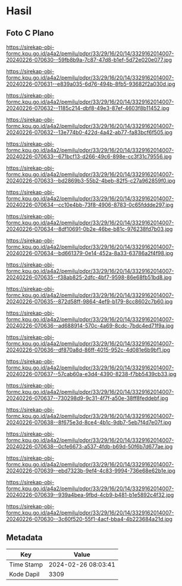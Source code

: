 # Hasil

## Foto C Plano

https://sirekap-obj-formc.kpu.go.id/a4a2/pemilu/pdpr/33/29/16/20/14/3329162014007-20240226-070630--59fb8b9a-7c87-47d8-b1ef-5d72e020e077.jpg

https://sirekap-obj-formc.kpu.go.id/a4a2/pemilu/pdpr/33/29/16/20/14/3329162014007-20240226-070631--e839a035-6d76-494b-8fb5-93682f2a030d.jpg

https://sirekap-obj-formc.kpu.go.id/a4a2/pemilu/pdpr/33/29/16/20/14/3329162014007-20240226-070632--1185c214-dbf8-49e3-87ef-4603f8b11452.jpg

https://sirekap-obj-formc.kpu.go.id/a4a2/pemilu/pdpr/33/29/16/20/14/3329162014007-20240226-070632--13e774b0-422d-4a42-ab77-fa83bcf6f505.jpg

https://sirekap-obj-formc.kpu.go.id/a4a2/pemilu/pdpr/33/29/16/20/14/3329162014007-20240226-070633--671bcf13-d266-49c6-898e-cc3f31c79556.jpg

https://sirekap-obj-formc.kpu.go.id/a4a2/pemilu/pdpr/33/29/16/20/14/3329162014007-20240226-070633--bd2869b3-55b2-4beb-82f5-c27a962859f0.jpg

https://sirekap-obj-formc.kpu.go.id/a4a2/pemilu/pdpr/33/29/16/20/14/3329162014007-20240226-070634--cc10e4bb-73f8-4906-8783-0c65fddde297.jpg

https://sirekap-obj-formc.kpu.go.id/a4a2/pemilu/pdpr/33/29/16/20/14/3329162014007-20240226-070634--8df10691-0b2e-46be-b81c-976238fd7b03.jpg

https://sirekap-obj-formc.kpu.go.id/a4a2/pemilu/pdpr/33/29/16/20/14/3329162014007-20240226-070634--bd661379-0e14-452a-8a33-63786a2f4f98.jpg

https://sirekap-obj-formc.kpu.go.id/a4a2/pemilu/pdpr/33/29/16/20/14/3329162014007-20240226-070635--f38ab825-2dfc-4bf7-9598-86e68fb51bd8.jpg

https://sirekap-obj-formc.kpu.go.id/a4a2/pemilu/pdpr/33/29/16/20/14/3329162014007-20240226-070635--872d58ff-9864-4ef9-b179-8cc8602c7b60.jpg

https://sirekap-obj-formc.kpu.go.id/a4a2/pemilu/pdpr/33/29/16/20/14/3329162014007-20240226-070636--ad688914-570c-4a69-8cdc-7bdc4ed71f9a.jpg

https://sirekap-obj-formc.kpu.go.id/a4a2/pemilu/pdpr/33/29/16/20/14/3329162014007-20240226-070636--df870a8d-86ff-4015-952c-4d081e6b9bf1.jpg

https://sirekap-obj-formc.kpu.go.id/a4a2/pemilu/pdpr/33/29/16/20/14/3329162014007-20240226-070637--57cab60a-e3d4-4390-8238-f7bb5439cb33.jpg

https://sirekap-obj-formc.kpu.go.id/a4a2/pemilu/pdpr/33/29/16/20/14/3329162014007-20240226-070637--730298d9-9c31-4f7f-a50e-38ff8feddebf.jpg

https://sirekap-obj-formc.kpu.go.id/a4a2/pemilu/pdpr/33/29/16/20/14/3329162014007-20240226-070638--8f675e3d-8ce4-4b1c-9db7-5eb7f4d7e07f.jpg

https://sirekap-obj-formc.kpu.go.id/a4a2/pemilu/pdpr/33/29/16/20/14/3329162014007-20240226-070638--0cfe6673-a537-4fdb-b69d-50f6b7d677ae.jpg

https://sirekap-obj-formc.kpu.go.id/a4a2/pemilu/pdpr/33/29/16/20/14/3329162014007-20240226-070639--ebd7323b-9ef4-4c83-9994-736e68e62b1e.jpg

https://sirekap-obj-formc.kpu.go.id/a4a2/pemilu/pdpr/33/29/16/20/14/3329162014007-20240226-070639--939a4bea-9fbd-4cb9-b481-b1e5892c4f32.jpg

https://sirekap-obj-formc.kpu.go.id/a4a2/pemilu/pdpr/33/29/16/20/14/3329162014007-20240226-070630--3c60f520-55f1-4acf-bba4-4b223684a21d.jpg


## Metadata

| Key        | Value               |
| ---------- | ------------------- |
| Time Stamp | 2024-02-26 08:03:41 |
| Kode Dapil | 3309                |



